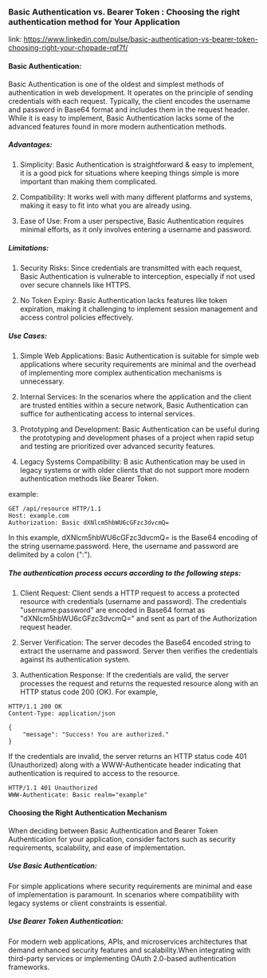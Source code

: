 ### Basic Authentication vs. Bearer Token : Choosing the right authentication method for Your Application

link: https://www.linkedin.com/pulse/basic-authentication-vs-bearer-token-choosing-right-your-chopade-rqf7f/

#### Basic Authentication:

Basic Authentication is one of the oldest and simplest methods of authentication in web development.
It operates on the principle of sending credentials with each request.
Typically, the client encodes the username and password in Base64 format and includes them in the request header.
While it is easy to implement, Basic Authentication lacks some of the advanced features
found in more modern authentication methods.

##### Advantages:

1. Simplicity:
   Basic Authentication is straightforward & easy to implement, it is a good pick
   for situations where keeping things simple is more important than making them complicated.

2. Compatibility:
   It works well with many different platforms and systems, making it easy to fit into what you are already using.

3. Ease of Use:
   From a user perspective, Basic Authentication requires minimal efforts,
   as it only involves entering a username and password.

##### Limitations:

1. Security Risks:
   Since credentials are transmitted with each request, Basic Authentication is vulnerable to interception,
   especially if not used over secure channels like HTTPS.

2. No Token Expiry:
   Basic Authentication lacks features like token expiration,
   making it challenging to implement session management and access control policies effectively.

##### Use Cases:

1. Simple Web Applications:
   Basic Authentication is suitable for simple web applications where security requirements are minimal
   and the overhead of implementing more complex authentication mechanisms is unnecessary.

2. Internal Services:
   In the scenarios where the application and the client are trusted entities within a secure network,
   Basic Authentication can suffice for authenticating access to internal services.

3. Prototyping and Development:
   Basic Authentication can be useful during the prototyping and development phases of a project when rapid setup
   and testing are prioritized over advanced security features.

4. Legacy Systems Compatibility: B
   asic Authentication may be used in legacy systems
   or with older clients that do not support more modern authentication methods like Bearer Token.

example:

```
GET /api/resource HTTP/1.1
Host: example.com
Authorization: Basic dXNlcm5hbWU6cGFzc3dvcmQ=
```

In this example, dXNlcm5hbWU6cGFzc3dvcmQ= is the Base64 encoding of the string username:password.
Here, the username and password are delimited by a colon (":").

##### The authentication process occurs according to the following steps:

1. Client Request:
   Client sends a HTTP request to access a protected resource with credentials (username and password).
   The credentials "username:password" are encoded in Base64 format as "dXNlcm5hbWU6cGFzc3dvcmQ="
   and sent as part of the Authorization request header.

2. Server Verification:
   The server decodes the Base64 encoded string to extract the username and password.
   Server then verifies the credentials against its authentication system.

3. Authentication Response:
   If the credentials are valid, the server processes the request and returns the requested resource along
   with an HTTP status code 200 (OK). For example,

```
HTTP/1.1 200 OK
Content-Type: application/json

{
    "message": "Success! You are authorized."
}
```

If the credentials are invalid, the server returns an HTTP status code 401 (Unauthorized) along with a WWW-Authenticate
header indicating that authentication is required to access to the resource.

```
HTTP/1.1 401 Unauthorized
WWW-Authenticate: Basic realm="example"
```

#### Choosing the Right Authentication Mechanism

When deciding between Basic Authentication and Bearer Token Authentication for your application,
consider factors such as security requirements, scalability, and ease of implementation.

##### Use Basic Authentication:

For simple applications where security requirements are minimal and ease of implementation is paramount.
In scenarios where compatibility with legacy systems or client constraints is essential.

##### Use Bearer Token Authentication:

For modern web applications, APIs, and microservices architectures that demand enhanced security features
and scalability.When integrating with third-party services or implementing OAuth 2.0-based authentication frameworks.